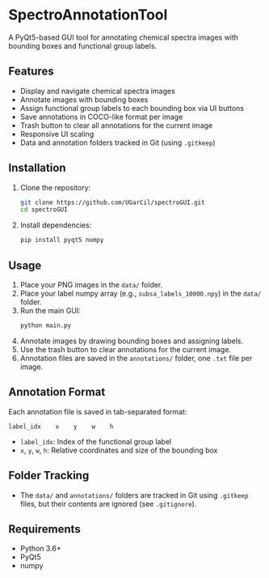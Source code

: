 # SpectroAnnotationTool

A PyQt5-based GUI tool for annotating chemical spectra images with bounding boxes and functional group labels.

## Features
- Display and navigate chemical spectra images
- Annotate images with bounding boxes
- Assign functional group labels to each bounding box via UI buttons
- Save annotations in COCO-like format per image
- Trash button to clear all annotations for the current image
- Responsive UI scaling
- Data and annotation folders tracked in Git (using `.gitkeep`)

## Installation
1. Clone the repository:
   ```sh
   git clone https://github.com/UGarCil/spectroGUI.git
   cd spectroGUI
   ```
2. Install dependencies:
   ```sh
   pip install pyqt5 numpy
   ```

## Usage
1. Place your PNG images in the `data/` folder.
2. Place your label numpy array (e.g., `subsa_labels_10000.npy`) in the `data/` folder.
3. Run the main GUI:
   ```sh
   python main.py
   ```
4. Annotate images by drawing bounding boxes and assigning labels.
5. Use the trash button to clear annotations for the current image.
6. Annotation files are saved in the `annotations/` folder, one `.txt` file per image.

## Annotation Format
Each annotation file is saved in tab-separated format:
```
label_idx    x    y    w    h
```
- `label_idx`: Index of the functional group label
- `x`, `y`, `w`, `h`: Relative coordinates and size of the bounding box

## Folder Tracking
- The `data/` and `annotations/` folders are tracked in Git using `.gitkeep` files, but their contents are ignored (see `.gitignore`).

## Requirements
- Python 3.6+
- PyQt5
- numpy


